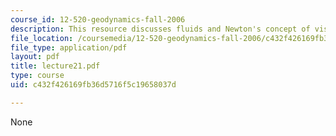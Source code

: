 ```yaml
---
course_id: 12-520-geodynamics-fall-2006
description: This resource discusses fluids and Newton's concept of viscosity.
file_location: /coursemedia/12-520-geodynamics-fall-2006/c432f426169fb36d5716f5c19658037d_lecture21.pdf
file_type: application/pdf
layout: pdf
title: lecture21.pdf
type: course
uid: c432f426169fb36d5716f5c19658037d

---
```

None